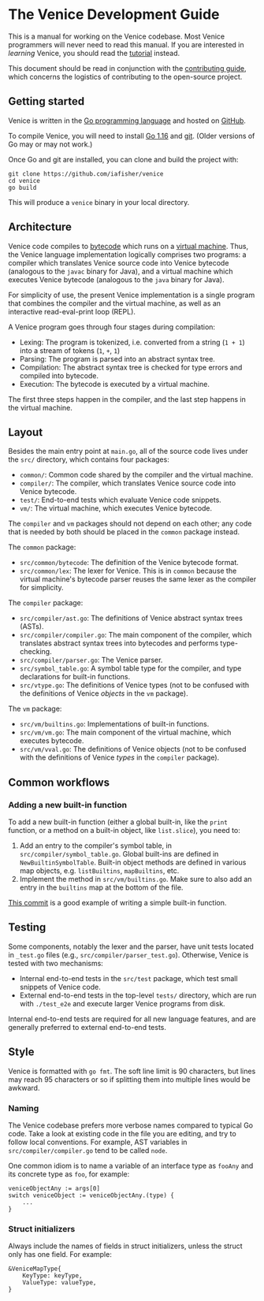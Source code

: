# The Venice Development Guide
This is a manual for working on the Venice codebase. Most Venice programmers will never need to read this manual. If you are interested in *learning* Venice, you should read the [tutorial](https://github.com/iafisher/venice/blob/master/docs/tutorial.md) instead.

This document should be read in conjunction with the [contributing guide](https://github.com/iafisher/venice/blob/master/CONTRIBUTING.md), which concerns the logistics of contributing to the open-source project.


## Getting started
Venice is written in the [Go programming language](https://go.dev/) and hosted on [GitHub](https://github.com/iafisher/venice).

To compile Venice, you will need to install [Go 1.16](https://go.dev/learn/) and [git](https://github.com/git-guides/install-git). (Older versions of Go may or may not work.)

Once Go and git are installed, you can clone and build the project with:

```
git clone https://github.com/iafisher/venice
cd venice
go build
```

This will produce a `venice` binary in your local directory.


## Architecture
Venice code compiles to [bytecode](https://en.wikipedia.org/wiki/Bytecode) which runs on a [virtual machine](https://en.wikipedia.org/wiki/Virtual_machine#Process_virtual_machines). Thus, the Venice language implementation logically comprises two programs: a compiler which translates Venice source code into Venice bytecode (analogous to the `javac` binary for Java), and a virtual machine which executes Venice bytecode (analogous to the `java` binary for Java).

For simplicity of use, the present Venice implementation is a single program that combines the compiler and the virtual machine, as well as an interactive read-eval-print loop (REPL).

A Venice program goes through four stages during compilation:

- Lexing: The program is tokenized, i.e. converted from a string (`1 + 1`) into a stream of tokens (`1`, `+`, `1`)
- Parsing: The program is parsed into an abstract syntax tree.
- Compilation: The abstract syntax tree is checked for type errors and compiled into bytecode.
- Execution: The bytecode is executed by a virtual machine.

The first three steps happen in the compiler, and the last step happens in the virtual machine.


## Layout
Besides the main entry point at `main.go`, all of the source code lives under the `src/` directory, which contains four packages:

- `common/`: Common code shared by the compiler and the virtual machine.
- `compiler/`: The compiler, which translates Venice source code into Venice bytecode.
- `test/`: End-to-end tests which evaluate Venice code snippets.
- `vm/`: The virtual machine, which executes Venice bytecode.

The `compiler` and `vm` packages should not depend on each other; any code that is needed by both should be placed in the `common` package instead.

The `common` package:

- `src/common/bytecode`: The definition of the Venice bytecode format.
- `src/common/lex`: The lexer for Venice. This is in `common` because the virtual machine's bytecode parser reuses the same lexer as the compiler for simplicity.

The `compiler` package:

- `src/compiler/ast.go`: The definitions of Venice abstract syntax trees (ASTs).
- `src/compiler/compiler.go`: The main component of the compiler, which translates abstract syntax trees into bytecodes and performs type-checking.
- `src/compiler/parser.go`: The Venice parser.
- `src/symbol_table.go`: A symbol table type for the compiler, and type declarations for built-in functions.
- `src/vtype.go`: The definitions of Venice types (not to be confused with the definitions of Venice *objects* in the `vm` package).

The `vm` package:

- `src/vm/builtins.go`: Implementations of built-in functions.
- `src/vm/vm.go`: The main component of the virtual machine, which executes bytecode.
- `src/vm/vval.go`: The definitions of Venice objects (not to be confused with the definitions of Venice *types* in the `compiler` package).


## Common workflows
### Adding a new built-in function
To add a new built-in function (either a global built-in, like the `print` function, or a method on a built-in object, like `list.slice`), you need to:

1. Add an entry to the compiler's symbol table, in `src/compiler/symbol_table.go`. Global built-ins are defined in `NewBuiltinSymbolTable`. Built-in object methods are defined in various map objects, e.g. `listBuiltins`, `mapBuiltins`, etc.
2. Implement the method in `src/vm/builtins.go`. Make sure to also add an entry in the `builtins` map at the bottom of the file.

[This commit](https://github.com/iafisher/venice/commit/cdef1ed4304f7fab7c93ca0b3454c806903ed7c3) is a good example of writing a simple built-in function.


## Testing
Some components, notably the lexer and the parser, have unit tests located in `_test.go` files (e.g., `src/compiler/parser_test.go`). Otherwise, Venice is tested with two mechanisms:

- Internal end-to-end tests in the `src/test` package, which test small snippets of Venice code.
- External end-to-end tests in the top-level `tests/` directory, which are run with `./test_e2e` and execute larger Venice programs from disk.

Internal end-to-end tests are required for all new language features, and are generally preferred to external end-to-end tests.


## Style
Venice is formatted with `go fmt`. The soft line limit is 90 characters, but lines may reach 95 characters or so if splitting them into multiple lines would be awkward.

### Naming
The Venice codebase prefers more verbose names compared to typical Go code. Take a look at existing code in the file you are editing, and try to follow local conventions. For example, AST variables in `src/compiler/compiler.go` tend to be called `node`.

One common idiom is to name a variable of an interface type as `fooAny` and its concrete type as `foo`, for example:

```
veniceObjectAny := args[0]
switch veniceObject := veniceObjectAny.(type) {
	...
}
```

### Struct initializers
Always include the names of fields in struct initializers, unless the struct only has one field. For example:

```
&VeniceMapType{
	KeyType: keyType,
	ValueType: valueType,
}
```
